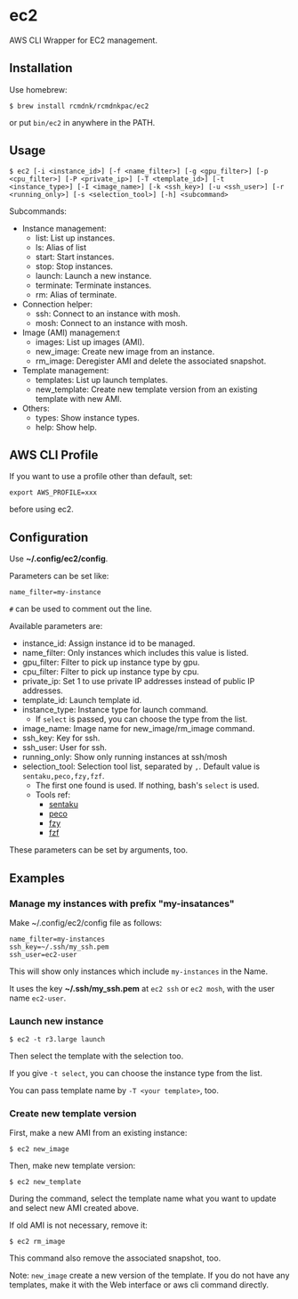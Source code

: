 # ec2
AWS CLI Wrapper for EC2 management.

## Installation

Use homebrew:

    $ brew install rcmdnk/rcmdnkpac/ec2

or put `bin/ec2` in anywhere in the PATH.

## Usage

    $ ec2 [-i <instance_id>] [-f <name_filter>] [-g <gpu_filter>] [-p <cpu_filter>] [-P <private_ip>] [-T <template_id>] [-t <instance_type>] [-I <image_name>] [-k <ssh_key>] [-u <ssh_user>] [-r <running_only>] [-s <selection_tool>] [-h] <subcommand>

Subcommands:

* Instance management:
  * list: List up instances.
  * ls: Alias of list
  * start: Start instances.
  * stop: Stop instances.
  * launch: Launch a new instance.
  * terminate: Terminate instances.
  * rm: Alias of terminate.
* Connection helper:
  * ssh: Connect to an instance with mosh.
  * mosh: Connect to an instance with mosh.
* Image (AMI) managemen:t
  * images: List up images (AMI).
  * new_image: Create new image from an instance.
  * rm_image: Deregister AMI and delete the associated snapshot.
* Template management:
  * templates: List up launch templates.
  * new_template: Create new template version from an existing template with new AMI.
* Others:
  * types: Show instance types.
  * help: Show help.

## AWS CLI Profile

If you want to use a profile other than default,
set:

    export AWS_PROFILE=xxx

before using ec2.

## Configuration

Use **~/.config/ec2/config**.

Parameters can be set like:

    name_filter=my-instance

`#` can be used to comment out the line.

Available parameters are:

* instance_id: Assign instance id to be managed.
* name_filter: Only instances which includes this value is listed.
* gpu_filter: Filter to pick up instance type by gpu.
* cpu_filter: Filter to pick up instance type by cpu.
* private_ip: Set 1 to use private IP addresses instead of public IP addresses.
* template_id: Launch template id.
* instance_type: Instance type for launch command.
    * If `select` is passed, you can choose the type from the list.
* image_name: Image name for new_image/rm_image command.
* ssh_key: Key for ssh.
* ssh_user: User for ssh.
* running_only: Show only running instances at ssh/mosh
* selection_tool: Selection tool list, separated by `,`. Default value is `sentaku,peco,fzy,fzf`.
    * The first one found is used. If nothing, bash's `select` is used.
    * Tools ref:
        * [sentaku](https://github.com/rcmdnk/sentaku/)
        * [peco](https://github.com/peco/peco)
        * [fzy](https://github.com/jhawthorn/fzy)
        * [fzf](https://github.com/junegunn/fzf)

These parameters can be set by arguments, too.

## Examples

### Manage my instances with prefix "my-insatances"

Make ~/.config/ec2/config file as follows:

    name_filter=my-instances
    ssh_key=~/.ssh/my_ssh.pem
    ssh_user=ec2-user

This will show only instances which include `my-instances` in the Name.

It uses the key **~/.ssh/my_ssh.pem** at `ec2 ssh` or `ec2 mosh`, with the user name `ec2-user`.

### Launch new instance

    $ ec2 -t r3.large launch

Then select the template with the selection too.

If you give `-t select`, you can choose the instance type from the list.

You can pass template name by `-T <your template>`, too.

### Create new template version

First, make a new AMI from an existing instance:

    $ ec2 new_image

Then, make new template version:

    $ ec2 new_template

During the command, select the template name what you want to update
and select new AMI created above.

If old AMI is not necessary, remove it:

    $ ec2 rm_image

This command also remove the associated snapshot, too.

Note: `new_image` create a new version of the template. If you do not have any templates,
make it with the Web interface or aws cli command directly.
